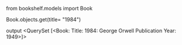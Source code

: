 from bookshelf.models import Book

Book.objects.get(title= "1984")

output <QuerySet [<Book: Title: 1984: George Orwell Publication Year: 1949>]>